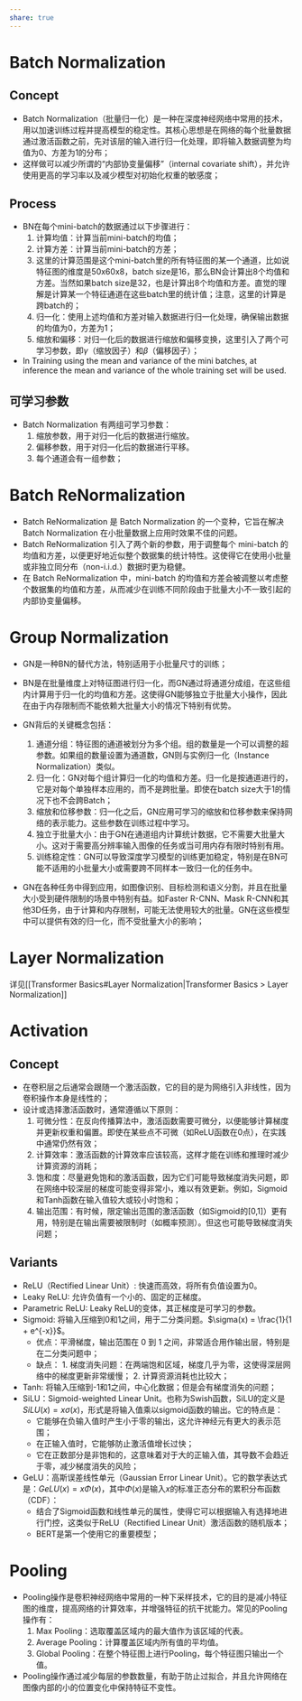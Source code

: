 ```yaml
---
share: true
---
```

# Batch Normalization

## Concept
- Batch Normalization（批量归一化）是一种在深度神经网络中常用的技术，用以加速训练过程并提高模型的稳定性。其核心思想是在网络的每个批量数据通过激活函数之前，先对该层的输入进行归一化处理，即将输入数据调整为均值为0、方差为1的分布；
- 这样做可以减少所谓的“内部协变量偏移”（internal covariate shift），并允许使用更高的学习率以及减少模型对初始化权重的敏感度；

## Process
- BN在每个mini-batch的数据通过以下步骤进行：
	1. 计算均值：计算当前mini-batch的均值；
	2. 计算方差：计算当前mini-batch的方差；
	3. 这里的计算范围是这个mini-batch里的所有特征图的某一个通道，比如说特征图的维度是50x60x8，batch size是16，那么BN会计算出8个均值和方差。当然如果batch size是32，也是计算出8个均值和方差。直觉的理解是计算某一个特征通道在这些batch里的统计值；注意，这里的计算是跨batch的；
	4. 归一化：使用上述均值和方差对输入数据进行归一化处理，确保输出数据的均值为0，方差为1；
	5. 缩放和偏移：对归一化后的数据进行缩放和偏移变换，这里引入了两个可学习参数，即$\gamma$（缩放因子）和$\beta$（偏移因子）；
- In Training using the mean and variance of the mini batches, at inference the mean and variance of the whole training set will be used.

## 可学习参数
- Batch Normalization 有两组可学习参数：
	1. 缩放参数，用于对归一化后的数据进行缩放。
	2. 偏移参数，用于对归一化后的数据进行平移。
	3. 每个通道会有一组参数；

# Batch ReNormalization

- Batch ReNormalization 是 Batch Normalization 的一个变种，它旨在解决 Batch Normalization 在小批量数据上应用时效果不佳的问题。
- Batch ReNormalization 引入了两个新的参数，用于调整每个 mini-batch 的均值和方差，以便更好地近似整个数据集的统计特性。这使得它在使用小批量或非独立同分布（non-i.i.d.）数据时更为稳健。
- 在 Batch ReNormalization 中，mini-batch 的均值和方差会被调整以考虑整个数据集的均值和方差，从而减少在训练不同阶段由于批量大小不一致引起的内部协变量偏移。


# Group Normalization

- GN是一种BN的替代方法，特别适用于小批量尺寸的训练；

- BN是在批量维度上对特征图进行归一化，而GN通过将通道分成组，在这些组内计算用于归一化的均值和方差。这使得GN能够独立于批量大小操作，因此在由于内存限制而不能依赖大批量大小的情况下特别有优势。

- GN背后的关键概念包括：
	1. 通道分组：特征图的通道被划分为多个组。组的数量是一个可以调整的超参数。如果组的数量设置为通道数，GN则与实例归一化（Instance Normalization）类似。
	2. 归一化：GN对每个组计算归一化的均值和方差。归一化是按通道进行的，它是对每个单独样本应用的，而不是跨批量。即使在batch size大于1的情况下也不会跨Batch；
	3. 缩放和位移参数：归一化之后，GN应用可学习的缩放和位移参数来保持网络的表示能力。这些参数在训练过程中学习。
	4. 独立于批量大小：由于GN在通道组内计算统计数据，它不需要大批量大小。这对于需要高分辨率输入图像的任务或当可用内存有限时特别有用。
	5. 训练稳定性：GN可以导致深度学习模型的训练更加稳定，特别是在BN可能不适用的小批量大小或需要跨不同样本一致归一化的任务中。
- GN在各种任务中得到应用，如图像识别、目标检测和语义分割，并且在批量大小受到硬件限制的场景中特别有益。如Faster R-CNN、Mask R-CNN和其他3D任务，由于计算和内存限制，可能无法使用较大的批量。GN在这些模型中可以提供有效的归一化，而不受批量大小的影响；

# Layer Normalization
详见[[Transformer Basics#Layer Normalization|Transformer Basics > Layer Normalization]]

# Activation

## Concept

- 在卷积层之后通常会跟随一个激活函数，它的目的是为网络引入非线性，因为卷积操作本身是线性的；
- 设计或选择激活函数时，通常遵循以下原则：
	1. 可微分性：在反向传播算法中，激活函数需要可微分，以便能够计算梯度并更新权重和偏置。即使在某些点不可微（如ReLU函数在0点），在实践中通常仍然有效；
	2. 计算效率：激活函数的计算效率应该较高，这样才能在训练和推理时减少计算资源的消耗；
	3. 饱和度：尽量避免饱和的激活函数，因为它们可能导致梯度消失问题，即在网络中较深层的梯度可能变得非常小，难以有效更新。例如，Sigmoid和Tanh函数在输入值较大或较小时饱和；
	4. 输出范围：有时候，限定输出范围的激活函数（如Sigmoid的[0,1]）更有用，特别是在输出需要被限制时（如概率预测）。但这也可能导致梯度消失问题；

## Variants

- ReLU（Rectified Linear Unit）: 快速而高效，将所有负值设置为0。
- Leaky ReLU: 允许负值有一个小的、固定的正梯度。
- Parametric ReLU: Leaky ReLU的变体，其正梯度是可学习的参数。
- Sigmoid: 将输入压缩到0和1之间，用于二分类问题。$\sigma(x) = \frac{1}{1 + e^{-x}}$。
	- 优点：平滑梯度，输出范围在 0 到 1 之间，非常适合用作输出层，特别是在二分类问题中；
	- 缺点：
			1. 梯度消失问题：在两端饱和区域，梯度几乎为零，这使得深层网络中的梯度更新非常缓慢；
			2. 计算资源消耗也比较大；
- Tanh: 将输入压缩到-1和1之间，中心化数据；但是会有梯度消失的问题；
- SiLU：Sigmoid-weighted Linear Unit。也称为Swish函数，SiLU的定义是$SiLU(x)=x\sigma(x)$，形式是将输入值乘以sigmoid函数的输出。它的特点是：
	- 它能够在负输入值时产生小于零的输出，这允许神经元有更大的表示范围；
	- 在正输入值时，它能够防止激活值增长过快；
	- 它在正数部分是非饱和的，这意味着对于大的正输入值，其导数不会趋近于零，减少梯度消失的风险；
- GeLU：高斯误差线性单元（Gaussian Error Linear Unit）。它的数学表达式是：$GeLU(x)=x\Phi(x)$，其中$\Phi(x)$是输入$x$的标准正态分布的累积分布函数（CDF）：
	- 结合了Sigmoid函数和线性单元的属性，使得它可以根据输入有选择地进行门控，这类似于ReLU（Rectified Linear Unit）激活函数的随机版本；
	- BERT是第一个使用它的重要模型；

# Pooling

- Pooling操作是卷积神经网络中常用的一种下采样技术，它的目的是减小特征图的维度，提高网络的计算效率，并增强特征的抗干扰能力。常见的Pooling操作有：
	1. Max Pooling：选取覆盖区域内的最大值作为该区域的代表。
	2. Average Pooling：计算覆盖区域内所有值的平均值。
	3. Global Pooling：在整个特征图上进行Pooling，每个特征图只输出一个值。
- Pooling操作通过减少每层的参数数量，有助于防止过拟合，并且允许网络在图像内部的小的位置变化中保持特征不变性。





